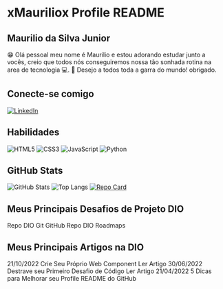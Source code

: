 # xMauriliox Profile README 


## Maurilio da Silva Junior
😁 Olá pessoal meu nome é Maurilio e estou adorando estudar junto a vocês, creio que todos nós conseguiremos nossa tão sonhada rotina na area de tecnologia 💻.
🙌 Desejo a todos toda a garra do mundo! obrigado.

## Conecte-se comigo
[![LinkedIn](https://img.shields.io/badge/LinkedIn-000?style=for-the-badge&logo=linkedin&logoColor=0E76A8)](www.linkedin.com/in/mauriliodasilvajunior)

## Habilidades
![HTML5](https://img.shields.io/badge/HTML5-000?style=for-the-badge&logo=html5) ![CSS3](https://img.shields.io/badge/CSS3-000?style=for-the-badge&logo=css3&logoColor=264CE4) ![JavaScript](https://img.shields.io/badge/JavaScript-000?style=for-the-badge&logo=javascript)  ![Python](https://img.shields.io/badge/Python-000?style=for-the-badge&logo=python)

## GitHub Stats
![GitHub Stats](https://github-readme-stats.vercel.app/api?username=xMauriliox&theme=transparent&bg_color=000&border_color=30A3DC&show_icons=true&icon_color=30A3DC&title_color=E94D5F&text_color=FFF) ![Top Langs](https://github-readme-stats-git-masterrstaa-rickstaa.vercel.app/api/top-langs/?username=xMauriliox&bg_color=000&border_color=30A3DC&title_color=E94D5F&text_color=FFF) [![Repo Card](https://github-readme-stats.vercel.app/api/pin/?username=xMauriliox&dio-lab-open-source&repo=dio-lab-open-source&bg_color=000&border_color=30A3DC&show_icons=true&icon_color=30A3DC&title_color=E94D5F&text_color=FFF)](https://github.com/xMauriliox/dio-lab-open-source)

## Meus Principais Desafios de Projeto DIO
Repo DIO Git GitHub Repo DIO Roadmaps

## Meus Principais Artigos na DIO

21/10/2022	Crie Seu Próprio Web Component	Ler Artigo
30/06/2022	Destrave seu Primeiro Desafio de Código	Ler Artigo
21/04/2022	5 Dicas para Melhorar seu Profile README do GitHub	